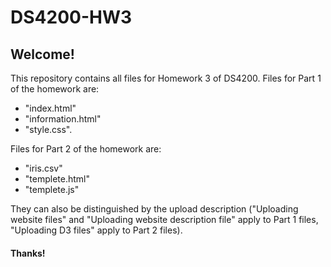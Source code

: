 # DS4200-HW3

## Welcome!
This repository contains all files for Homework 3 of DS4200. Files for Part 1 of the homework are:
* "index.html"
* "information.html"
* "style.css".

Files for Part 2 of the homework are: 
* "iris.csv"
* "templete.html"
* "templete.js"

They can also be distinguished by the upload description ("Uploading website files" and "Uploading website description file" apply to Part 1 files, "Uploading D3 files" apply to Part 2 files).

#### Thanks!

